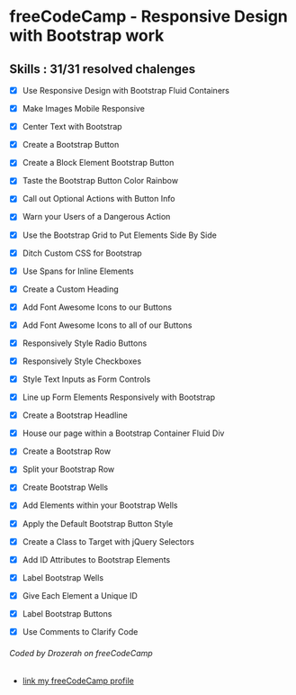 # freeCodeCamp - Responsive Design with Bootstrap work

## Skills : 31/31 resolved chalenges 

- [x] Use Responsive Design with Bootstrap Fluid Containers 

- [x] Make Images Mobile Responsive 

- [x] Center Text with Bootstrap 

- [x] Create a Bootstrap Button 

- [x] Create a Block Element Bootstrap Button 

- [x] Taste the Bootstrap Button Color Rainbow 

- [x] Call out Optional Actions with Button Info 

- [x] Warn your Users of a Dangerous Action 

- [x] Use the Bootstrap Grid to Put Elements Side By Side 

- [x] Ditch Custom CSS for Bootstrap 

- [x] Use Spans for Inline Elements 

- [x] Create a Custom Heading 

- [x] Add Font Awesome Icons to our Buttons 

- [x] Add Font Awesome Icons to all of our Buttons 

- [x] Responsively Style Radio Buttons 

- [x] Responsively Style Checkboxes 

- [x] Style Text Inputs as Form Controls 

- [x] Line up Form Elements Responsively with Bootstrap 

- [x] Create a Bootstrap Headline 

- [x] House our page within a Bootstrap Container Fluid Div 

- [x] Create a Bootstrap Row 

- [x] Split your Bootstrap Row 

- [x] Create Bootstrap Wells 

- [x] Add Elements within your Bootstrap Wells 

- [x] Apply the Default Bootstrap Button Style 

- [x] Create a Class to Target with jQuery Selectors 

- [x] Add ID Attributes to Bootstrap Elements 

- [x] Label Bootstrap Wells 

- [x] Give Each Element a Unique ID 

- [x] Label Bootstrap Buttons 

- [x] Use Comments to Clarify Code


###### Coded by Drozerah on freeCodeCamp

* [link my freeCodeCamp profile](https://www.freecodecamp.org/drozerah)



